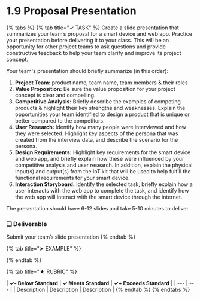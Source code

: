 # 1.9 Proposal Presentation

{% tabs %}
{% tab title="✓ TASK" %}
Create a slide presentation that summarizes your team’s proposal for a smart device and web app. Practice your presentation before delivering it to your class. This will be an opportunity for other project teams to ask questions and provide constructive feedback to help your team clarify and improve its project concept.

Your team's presentation should briefly summarize \(in this order\):

1. **Project Team:** product name, team name, team members & their roles
2. **Value Proposition:** Be sure the value proposition for your project concept is clear and compelling.
3. **Competitive Analysis:** Briefly describe the examples of competing products & highlight their key strengths and weaknesses. Explain the opportunities your team identified to design a product that is unique or better compared to the competitors.
4. **User Research:** Identify how many people were interviewed and how they were selected. Highlight key aspects of the persona that was created from the interview data, and describe the scenario for the persona.
5. **Design Requirements:** Highlight key requirements for the smart device and web app, and briefly explain how these were influenced by your competitive analysis and user research. In addition, explain the physical input\(s\) and output\(s\) from the IoT kit that will be used to help fulfill the functional requirements for your smart device.
6. **Interaction Storyboard:** Identify the selected task, briefly explain how a user interacts with the web app to complete the task, and identify how the web app will interact with the smart device through the internet.

The presentation should have 6-12 slides and take 5-10 minutes to deliver.

### **❏ Deliverable**

Submit your team’s slide presentation
{% endtab %}

{% tab title="➤ EXAMPLE" %}

{% endtab %}

{% tab title="★ RUBRIC" %}


| **✓- Below Standard** | **✓ Meets Standard** | **✓+ Exceeds Standard** |
| --- | --- |
| Description | Description | Description |
{% endtab %}
{% endtabs %}

